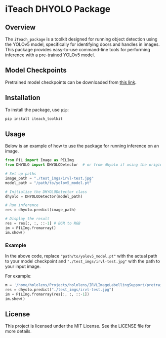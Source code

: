 
# iTeach DHYOLO Package

## Overview

The `iTeach_package` is a toolkit designed for running object detection using the YOLOv5 model, specifically for identifying doors and handles in images. This package provides easy-to-use command-line tools for performing inference with a pre-trained YOLOv5 model.

## Model Checkpoints

Pretrained model checkpoints can be downloaded from [this link](https://utdallas.box.com/v/DHYOLO-Pretrained-Checkpoints).

## Installation

To install the package, use `pip`:

```bash
pip install iteach_toolkit
```

## Usage

Below is an example of how to use the package for running inference on an image.

```python
from PIL import Image as PILImg
from DHYOLO import DHYOLODetector  # or from dhyolo if using the original name

# Set up paths
image_path = "./test_imgs/irvl-test.jpg"
model_path = "/path/to/yolov5_model.pt"

# Initialize the DHYOLODetector class
dhyolo = DHYOLODetector(model_path)

# Run inference
res = dhyolo.predict(image_path)

# Display the result
res = res[:, :, ::-1] # BGR to RGB
im = PILImg.fromarray()
im.show()
```

### Example

In the above code, replace `"path/to/yolov5_model.pt"` with the actual path to your model checkpoint and `"./test_imgs/irvl-test.jpg"` with the path to your input image.

For example:

```python
m = '/home/hololens/Projects/hololens/IRVLImageLabellingSupport/pretrained_ckpt.pt'
res = dhyolo.predict("./test_imgs/irvl-test.jpg")
im = PILImg.fromarray(res[:, :, ::-1])
im.show()
```

## License

This project is licensed under the MIT License. See the LICENSE file for more details.